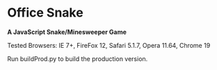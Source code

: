 # Office Snake
**A JavaScript Snake/Minesweeper Game**

Tested Browsers: IE 7+, FireFox 12, Safari 5.1.7, Opera 11.64, Chrome 19

Run buildProd.py to build the production version.
